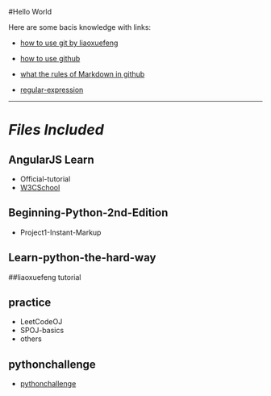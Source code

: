 #Hello World

Here are some bacis knowledge with links:
* [how to use git by liaoxuefeng](http://www.liaoxuefeng.com/wiki/0013739516305929606dd18361248578c67b8067c8c017b000/001374385852170d9c7adf13c30429b9660d0eb689dd43a000)

* [how to use github](https://guides.github.com/activities/hello-world/)

* [what the rules of Markdown in github](https://guides.github.com/features/mastering-markdown/)

* [regular-expression](http://www.liaoxuefeng.com/wiki/001374738125095c955c1e6d8bb493182103fac9270762a000/001386832260566c26442c671fa489ebc6fe85badda25cd000#0)

---
# _Files Included_

## AngularJS Learn
- Official-tutorial
- [W3CSchool](http://www.w3cschool.cn/angularjs/angularjs-controllers.html)

## Beginning-Python-2nd-Edition
- Project1-Instant-Markup

## Learn-python-the-hard-way

##liaoxuefeng tutorial

## practice
- LeetCodeOJ
- SPOJ-basics
- others

## pythonchallenge
- [pythonchallenge](http://www.pythonchallenge.com/)




